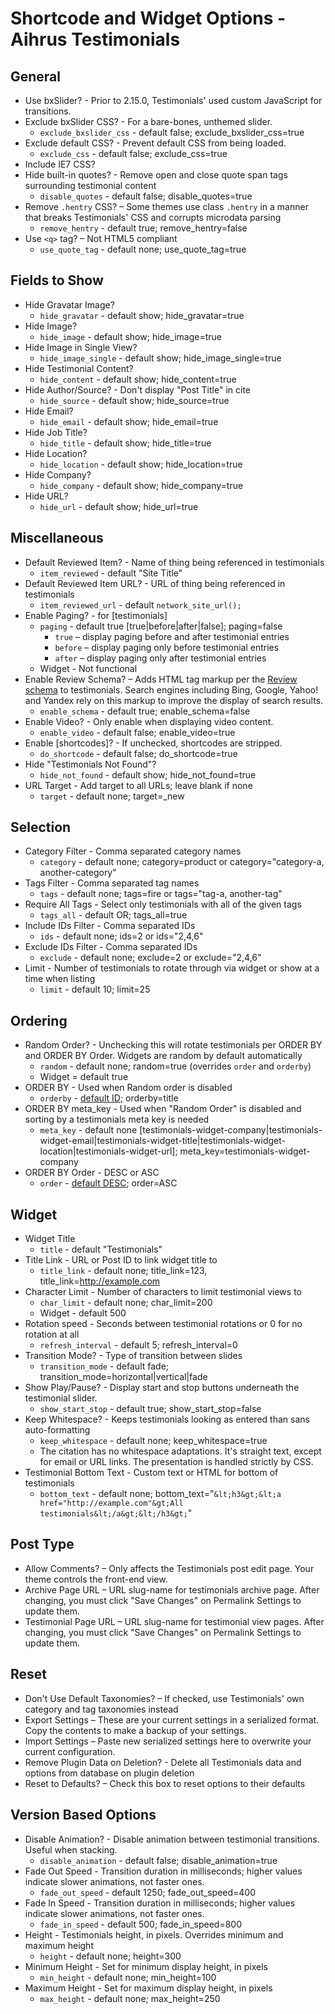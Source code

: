 # Shortcode and Widget Options - Aihrus Testimonials

## General

* Use bxSlider? - Prior to 2.15.0, Testimonials' used custom JavaScript for transitions.
* Exclude bxSlider CSS? - For a bare-bones, unthemed slider.
	* `exclude_bxslider_css` - default false; exclude_bxslider_css=true
* Exclude default CSS? - Prevent default CSS from being loaded.
	* `exclude_css` - default false; exclude_css=true
* Include IE7 CSS?
* Hide built-in quotes? - Remove open and close quote span tags surrounding testimonial content
	* `disable_quotes` - default false; disable_quotes=true
* Remove `.hentry` CSS? – Some themes use class `.hentry` in a manner that breaks Testimonials' CSS and corrupts microdata parsing
	* `remove_hentry` - default true; remove_hentry=false
* Use `<q>` tag? – Not HTML5 compliant
	* `use_quote_tag` - default none; use_quote_tag=true

## Fields to Show

* Hide Gravatar Image?
	* `hide_gravatar` - default show; hide_gravatar=true
* Hide Image?
	* `hide_image` - default show; hide_image=true
* Hide Image in Single View?
	* `hide_image_single` - default show; hide_image_single=true
* Hide Testimonial Content?
	* `hide_content` - default show; hide_content=true
* Hide Author/Source? - Don't display "Post Title" in cite
	* `hide_source` - default show; hide_source=true
* Hide Email?
	* `hide_email` - default show; hide_email=true
* Hide Job Title?
	* `hide_title` - default show; hide_title=true
* Hide Location?
	* `hide_location` - default show; hide_location=true
* Hide Company?
	* `hide_company` - default show; hide_company=true
* Hide URL?
	* `hide_url` - default show; hide_url=true

## Miscellaneous

* Default Reviewed Item? - Name of thing being referenced in testimonials
	* `item_reviewed` - default "Site Title"
* Default Reviewed Item URL? - URL of thing being referenced in testimonials
	* `item_reviewed_url` - default `network_site_url();`
* Enable Paging? - for [testimonials]
	* `paging` - default true [true|before|after|false]; paging=false
		* `true` – display paging before and after testimonial entries
		* `before` – display paging only before testimonial entries
		* `after` – display paging only after testimonial entries
	* Widget - Not functional
* Enable Review Schema? – Adds HTML tag markup per the [Review schema](http://schema.org/Review) to testimonials. Search engines including Bing, Google, Yahoo! and Yandex rely on this markup to improve the display of search results.
	* `enable_schema` - default true; enable_schema=false
* Enable Video? - Only enable when displaying video content.
	* `enable_video` - default false; enable_video=true
* Enable [shortcodes]? - If unchecked, shortcodes are stripped.
	* `do_shortcode` - default false; do_shortcode=true
* Hide "Testimonials Not Found"?
	* `hide_not_found` - default show; hide_not_found=true
* URL Target - Add target to all URLs; leave blank if none
	* `target` - default none; target=_new

## Selection

* Category Filter - Comma separated category names
	* `category` - default none; category=product or category="category-a, another-category"
* Tags Filter - Comma separated tag names
	* `tags` - default none; tags=fire or tags="tag-a, another-tag"
* Require All Tags - Select only testimonials with all of the given tags
	* `tags_all` - default OR; tags_all=true
* Include IDs Filter - Comma separated IDs
	* `ids` - default none; ids=2 or ids="2,4,6"
* Exclude IDs Filter - Comma separated IDs
	* `exclude` - default none; exclude=2 or exclude="2,4,6"
* Limit - Number of testimonials to rotate through via widget or show at a time when listing
	* `limit` - default 10; limit=25

## Ordering

* Random Order? - Unchecking this will rotate testimonials per ORDER BY and ORDER BY Order. Widgets are random by default automatically
	* `random` - default none; random=true (overrides `order` and `orderby`)
	* Widget = default true
* ORDER BY - Used when Random order is disabled
	* `orderby` - [default ID](http://codex.wordpress.org/Class_Reference/WP_Query#Order_.26_Orderby_Parameters); orderby=title
* ORDER BY meta_key - Used when "Random Order" is disabled and sorting by a testimonials meta key is needed
	* `meta_key` - default none [testimonials-widget-company|testimonials-widget-email|testimonials-widget-title|testimonials-widget-location|testimonials-widget-url]; meta_key=testimonials-widget-company
* ORDER BY Order - DESC or ASC
	* `order` - [default DESC](http://codex.wordpress.org/Class_Reference/WP_Query#Order_.26_Orderby_Parameters); order=ASC

## Widget

* Widget Title
	* `title` - default "Testimonials"
* Title Link - URL or Post ID to link widget title to
	* `title_link` - default none; title_link=123, title_link=http://example.com
* Character Limit - Number of characters to limit testimonial views to
	* `char_limit` - default none; char_limit=200
	* Widget - default 500
* Rotation speed - Seconds between testimonial rotations or 0 for no rotation at all
	* `refresh_interval` - default 5; refresh_interval=0
* Transition Mode? - Type of transition between slides
	* `transition_mode` - default fade; transition_mode=horizontal|vertical|fade
* Show Play/Pause? - Display start and stop buttons underneath the testimonial slider.
	* `show_start_stop` - default true; show_start_stop=false
* Keep Whitespace? - Keeps testimonials looking as entered than sans auto-formatting
	* `keep_whitespace` - default none; keep_whitespace=true
	* The citation has no whitespace adaptations. It's straight text, except for email or URL links. The presentation is handled strictly by CSS.
* Testimonial Bottom Text - Custom text or HTML for bottom of testimonials
	* `bottom_text` - default none; bottom_text="`&lt;h3&gt;&lt;a href="http://example.com"&gt;All testimonials&lt;/a&gt;&lt;/h3&gt;`"

## Post Type

* Allow Comments? – Only affects the Testimonials post edit page. Your theme controls the front-end view.
* Archive Page URL – URL slug-name for testimonials archive page. After changing, you must click "Save Changes" on Permalink Settings to update them.
* Testimonial Page URL – URL slug-name for testimonial view pages. After changing, you must click "Save Changes" on Permalink Settings to update them.

## Reset

* Don't Use Default Taxonomies? – If checked, use Testimonials' own category and tag taxonomies instead
* Export Settings – These are your current settings in a serialized format. Copy the contents to make a backup of your settings.
* Import Settings – Paste new serialized settings here to overwrite your current configuration.
* Remove Plugin Data on Deletion? - Delete all Testimonials data and options from database on plugin deletion
* Reset to Defaults? – Check this box to reset options to their defaults

## Version Based Options

* Disable Animation? - Disable animation between testimonial transitions. Useful when stacking.
	* `disable_animation` - default false; disable_animation=true
* Fade Out Speed - Transition duration in milliseconds; higher values indicate slower animations, not faster ones.
	* `fade_out_speed` - default 1250; fade_out_speed=400
* Fade In Speed - Transition duration in milliseconds; higher values indicate slower animations, not faster ones.
	* `fade_in_speed` - default 500; fade_in_speed=800
* Height - Testimonials height, in pixels. Overrides minimum and maximum height
	* `height` - default none; height=300
* Minimum Height - Set for minimum display height, in pixels
	* `min_height` - default none; min_height=100
* Maximum Height - Set for maximum display height, in pixels
	* `max_height` - default none; max_height=250

